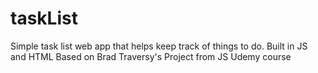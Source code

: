 # taskList
Simple task list web app that helps keep track of things to do.
Built in JS and HTML
Based on Brad Traversy's Project from JS Udemy course
